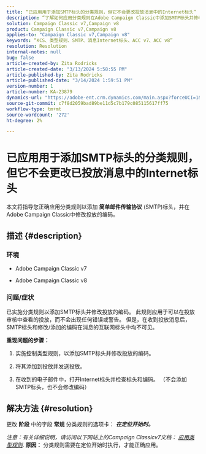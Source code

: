 ```yaml
---
title: “已应用用于添加SMTP标头的分类规则，但它不会更改投放消息中的Internet标头”
description: “了解如何应用分类规则在Adobe Campaign Classic中添加SMTP标头并修改投放的编码。”
solution: Campaign Classic v7,Campaign v8
product: Campaign Classic v7,Campaign v8
applies-to: "Campaign Classic v7,Campaign v8"
keywords: “KCS、类型规则、SMTP、消息Internet标头、ACC v7、ACC v8”
resolution: Resolution
internal-notes: null
bug: false
article-created-by: Zita Rodricks
article-created-date: "3/13/2024 5:58:55 PM"
article-published-by: Zita Rodricks
article-published-date: "3/14/2024 1:59:51 PM"
version-number: 1
article-number: KA-23879
dynamics-url: "https://adobe-ent.crm.dynamics.com/main.aspx?forceUCI=1&pagetype=entityrecord&etn=knowledgearticle&id=23ed1757-63e1-ee11-904c-0022480a227c"
source-git-commit: c7f8d2059bad89be11d5c7b179c085115617ff75
workflow-type: tm+mt
source-wordcount: '272'
ht-degree: 2%

---
```


# 已应用用于添加SMTP标头的分类规则，但它不会更改已投放消息中的Internet标头


本文将指导您正确应用分类规则以添加 <b>简单邮件传输协议</b> (SMTP)标头，并在Adobe Campaign Classic中修改投放的编码。

## 描述 {#description}


### <b>环境</b>

- Adobe Campaign Classic v7


- Adobe Campaign Classic v8




### <b>问题/症状</b>

已实施分类规则以添加SMTP标头并修改投放的编码。 此规则应用于可以在投放审核中查看的投放，而不会出现任何错误或警告。 但是，在收到投放消息后，SMTP标头和修改/添加的编码在消息的互联网标头中均不可见。

<b>重现问题的步骤：</b>

1. 实施控制类型规则，以添加SMTP标头并修改投放的编码。


2. 将其添加到投放并发送投放。


3. 在收到的电子邮件中，打开Internet标头并检查标头和编码。 （不会添加SMTP标头，也不会修改编码）



## 解决方法 {#resolution}


更改 <b>阶段</b> 中的字段 <b>常规</b> 分类规则的选项卡： <b>*在定位开始时。</b>*

*注意：有关详细说明，请访问以下网站上的Campaign Classicv7文档： [应用类型规则](https://experienceleague.adobe.com/docs/campaign-classic/using/orchestrating-campaigns/campaign-optimization/control-rules.html)*.
<b>原因：</b>
分类规则需要在定位开始时执行，才能正确应用。
